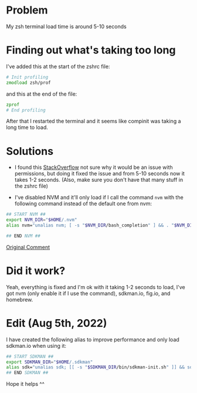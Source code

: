 # Problem
My zsh terminal load time is around 5-10 seconds

# Finding out what's taking too long
I've added this at the start of the zshrc file:
```zsh
# Init profiling
zmodload zsh/prof
```

and this at the end of the file:
```zsh
zprof
# End profiling
```

After that I restarted the terminal and it seems like compinit was taking a long time to load.

# Solutions
- I found this [StackOverflow](https://stackoverflow.com/a/70847509/11622001) not sure why it would be an issue with permissions, 
but doing it fixed the issue and from 5-10 seconds now it takes 1-2 seconds. (Also, make sure you don't have that many stuff in the zshrc file)

- I've disabled NVM and it'll only load if I call the command `nvm` with the following command instead of the default one from nvm:
```zsh
## START NVM ##
export NVM_DIR="$HOME/.nvm"
alias nvm="unalias nvm; [ -s "$NVM_DIR/bash_completion" ] && . "$NVM_DIR/bash_completion"; [ -s "$NVM_DIR/nvm.sh" ] && . "$NVM_DIR/nvm.sh"; nvm $@" # Custom: only load nvm upon first use, because it is slow

## END NVM ##
```
[Original Comment](https://github.com/ohmyzsh/ohmyzsh/issues/9055#issuecomment-837565602)

# Did it work?
Yeah, everything is fixed and I'm ok with it taking 1-2 seconds to load, I've got nvm (only enable it if I use the command), sdkman.io, fig.io, and homebrew.

# Edit (Aug 5th, 2022)
I have created the following alias to improve performance and only load sdkman.io when using it:
```zsh
## START SDKMAN ##
export SDKMAN_DIR="$HOME/.sdkman"
alias sdk="unalias sdk; [[ -s "$SDKMAN_DIR/bin/sdkman-init.sh" ]] && source "$SDKMAN_DIR/bin/sdkman-init.sh"; sdk $@"
## END SDKMAN ##
```
Hope it helps ^^
